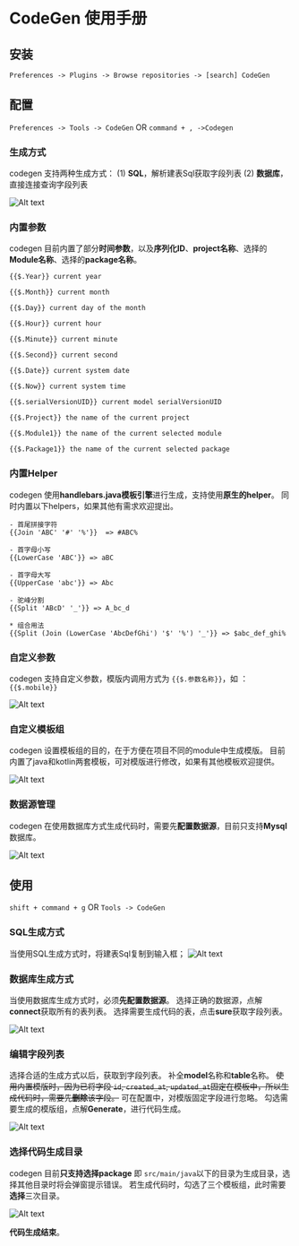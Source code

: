 # CodeGen 使用手册

## 安装

`Preferences -> Plugins -> Browse repositories -> [search] CodeGen`

## 配置

`Preferences -> Tools -> CodeGen` OR `command + , ->Codegen` 

### 生成方式

codegen 支持两种生成方式：
(1) **SQL**，解析建表Sql获取字段列表
(2) **数据库**，直接连接查询字段列表

![Alt text](../doc/imagesv0.9/1499451091051.png)

### 内置参数

codegen 目前内置了部分**时间参数**，以及**序列化ID**、**project名称**、选择的**Module名称**、选择的**package名称**。

```
{{$.Year}} current year

{{$.Month}} current month

{{$.Day}} current day of the month

{{$.Hour}} current hour

{{$.Minute}} current minute

{{$.Second}} current second

{{$.Date}} current system date

{{$.Now}} current system time

{{$.serialVersionUID}} current model serialVersionUID

{{$.Project}} the name of the current project

{{$.Module1}} the name of the current selected module

{{$.Package1}} the name of the current selected package
```

### 内置Helper

codegen 使用**handlebars.java模板引擎**进行生成，支持使用**原生的helper**。
同时内置以下helpers，如果其他有需求欢迎提出。

```
- 首尾拼接字符
{{Join 'ABC' '#' '%'}}  => #ABC%

- 首字母小写
{{LowerCase 'ABC'}} => aBC

- 首字母大写
{{UpperCase 'abc'}} => Abc

- 驼峰分割
{{Split 'ABcD' '_'}} => A_bc_d

* 组合用法
{{Split (Join (LowerCase 'AbcDefGhi') '$' '%') '_'}} => $abc_def_ghi%
```

###  自定义参数

codegen  支持自定义参数，模版内调用方式为  `{{$.参数名称}}`，如 ：`{{$.mobile}}`

![Alt text](../doc/imagesv0.9/1499450351110.png)

### 自定义模板组

codegen 设置模板组的目的，在于方便在项目不同的module中生成模版。
目前内置了java和kotlin两套模板，可对模版进行修改，如果有其他模板欢迎提供。

![Alt text](../doc/imagesv0.9/1499450551765.png)

### 数据源管理

codegen 在使用数据库方式生成代码时，需要先**配置数据源**，目前只支持**Mysql**数据库。

![Alt text](../doc/imagesv0.9/1499450990689.png)

## 使用

`shift + command + g` OR `Tools -> CodeGen`

### SQL生成方式

当使用SQL生成方式时，将建表Sql复制到输入框；
![Alt text](../doc/imagesv0.9/1499451179039.png)

### 数据库生成方式

当使用数据库生成方式时，必须**先配置数据源**。
选择正确的数据源，点解**connect**获取所有的表列表。
选择需要生成代码的表，点击**sure**获取字段列表。

![Alt text](../doc/imagesv0.9/1499451137774.png)

### 编辑字段列表

选择合适的生成方式以后，获取到字段列表。
补全**model**名称和**table**名称。
~~使用内置模版时，因为已将字段 `id`, `created_at`, `updated_at`固定在模板中，所以生成代码时，需要先**删除**该字段。~~
可在配置中，对模版固定字段进行忽略。
勾选需要生成的模版组，点解**Generate**，进行代码生成。

![Alt text](../doc/imagesv0.9/1499451662356.png)

### 选择代码生成目录

codegen 目前**只支持选择package** 即 `src/main/java`以下的目录为生成目录，选择其他目录时将会弹窗提示错误。
若生成代码时，勾选了三个模板组，此时需要**选择**三次目录。

![Alt text](../doc/imagesv0.9/1499452225546.png)

**代码生成结束**。
